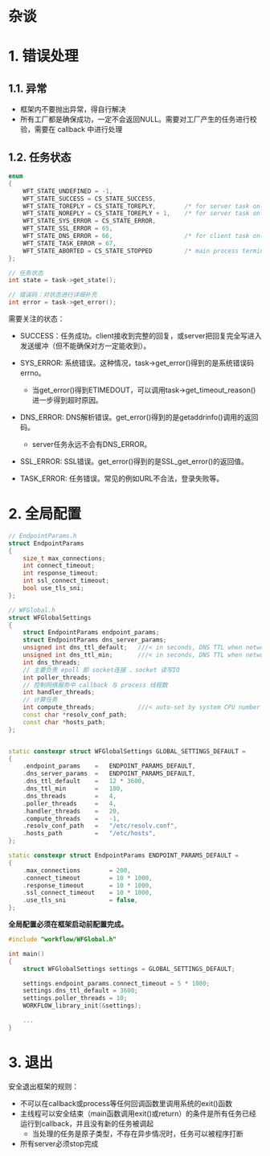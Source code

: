 # 杂谈

# 1. 错误处理

## 1.1. 异常

- 框架内不要抛出异常，得自行解决
- 所有工厂都是确保成功，一定不会返回NULL。需要对工厂产生的任务进行校验，需要在 callback 中进行处理

## 1.2. 任务状态

```cpp
enum
{
    WFT_STATE_UNDEFINED = -1,
    WFT_STATE_SUCCESS = CS_STATE_SUCCESS,
    WFT_STATE_TOREPLY = CS_STATE_TOREPLY,        /* for server task only */
    WFT_STATE_NOREPLY = CS_STATE_TOREPLY + 1,    /* for server task only */
    WFT_STATE_SYS_ERROR = CS_STATE_ERROR,
    WFT_STATE_SSL_ERROR = 65,
    WFT_STATE_DNS_ERROR = 66,                    /* for client task only */
    WFT_STATE_TASK_ERROR = 67,
    WFT_STATE_ABORTED = CS_STATE_STOPPED         /* main process terminated */
};

// 任务状态
int state = task->get_state();

// 错误码：对状态进行详细补充
int error = task->get_error();
```
需要关注的状态：
- SUCCESS：任务成功。client接收到完整的回复，或server把回复完全写进入发送缓冲（但不能确保对方一定能收到）。
- SYS_ERROR: 系统错误。这种情况，task->get_error()得到的是系统错误码errno。
  - 当get_error()得到ETIMEDOUT，可以调用task->get_timeout_reason()进一步得到超时原因。
- DNS_ERROR: DNS解析错误。get_error()得到的是getaddrinfo()调用的返回码。
  - server任务永远不会有DNS_ERROR。
- SSL_ERROR: SSL错误。get_error()得到的是SSL_get_error()的返回值。

- TASK_ERROR: 任务错误。常见的例如URL不合法，登录失败等。

# 2. 全局配置

```cpp
// EndpointParams.h
struct EndpointParams
{
    size_t max_connections;
    int connect_timeout;
    int response_timeout;
    int ssl_connect_timeout;
    bool use_tls_sni;
};

// WFGlobal.h
struct WFGlobalSettings
{
    struct EndpointParams endpoint_params;
    struct EndpointParams dns_server_params;
    unsigned int dns_ttl_default;   ///< in seconds, DNS TTL when network request success
    unsigned int dns_ttl_min;       ///< in seconds, DNS TTL when network request fail
    int dns_threads;
    // 主要负责 epoll 即 socket连接 、socket 读写IO
    int poller_threads;
    // 控制网络服务中 callback 与 process 线程数
    int handler_threads;
    // 计算任务
    int compute_threads;            ///< auto-set by system CPU number if value<=0
    const char *resolv_conf_path;
    const char *hosts_path;
};


static constexpr struct WFGlobalSettings GLOBAL_SETTINGS_DEFAULT =
{
    .endpoint_params    =   ENDPOINT_PARAMS_DEFAULT,
    .dns_server_params  =   ENDPOINT_PARAMS_DEFAULT,
    .dns_ttl_default    =   12 * 3600,
    .dns_ttl_min        =   180,
    .dns_threads        =   4,
    .poller_threads     =   4,
    .handler_threads    =   20,
    .compute_threads    =   -1,
    .resolv_conf_path   =   "/etc/resolv.conf",
    .hosts_path         =   "/etc/hosts",
};

static constexpr struct EndpointParams ENDPOINT_PARAMS_DEFAULT =
{
    .max_connections        = 200,
    .connect_timeout        = 10 * 1000,
    .response_timeout       = 10 * 1000,
    .ssl_connect_timeout    = 10 * 1000,
    .use_tls_sni            = false,
};
```

**全局配置必须在框架启动前配置完成。**

```cpp
#include "workflow/WFGlobal.h"

int main()
{
    struct WFGlobalSettings settings = GLOBAL_SETTINGS_DEFAULT;

    settings.endpoint_params.connect_timeout = 5 * 1000;
    settings.dns_ttl_default = 3600;
    settings.poller_threads = 10;
    WORKFLOW_library_init(&settings);

    ...
}
```

# 3. 退出

安全退出框架的规则：
- 不可以在callback或process等任何回调函数里调用系统的exit()函数
- 主线程可以安全结束（main函数调用exit()或return）的条件是所有任务已经运行到callback，并且没有新的任务被调起
  - 当处理的任务是原子类型，不存在异步情况时，任务可以被程序打断
- 所有server必须stop完成



